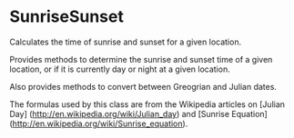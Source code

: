 SunriseSunset
=============

Calculates the time of sunrise and sunset for a given location.

Provides methods to determine the sunrise and sunset time of a given
location, or if it is currently day or night at a given location.

Also provides methods to convert between Greogrian and Julian dates.

The formulas used by this class are from the Wikipedia articles on [Julian Day] (http://en.wikipedia.org/wiki/Julian_day)
and [Sunrise Equation] (http://en.wikipedia.org/wiki/Sunrise_equation).
  
